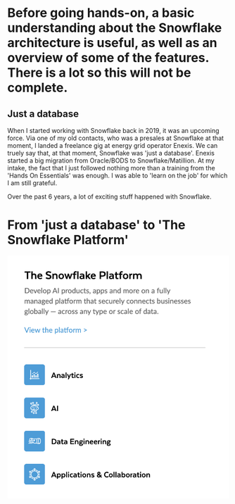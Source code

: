 # Before going hands-on, a basic understanding about the Snowflake architecture is useful, as well as an overview of some of the features. There is a lot so this will not be complete.

## Just a database

When I started working with Snowflake back in 2019, it was an upcoming force. Via one of my old contacts, who was a presales at Snowflake at that moment, I landed a freelance gig at energy grid operator Enexis. We can truely say that, at that moment, Snowflake was 'just a database'. Enexis started a big migration from Oracle/BODS to Snowflake/Matillion. At my intake, the fact that I just followed nothing more than a training from the 'Hands On Essentials' was enough. I was able to 'learn on the job' for which I am still grateful. 

Over the past 6 years, a lot of exciting stuff happened with Snowflake.

# From 'just a database' to 'The Snowflake Platform'

![alt text](images/Platform.png)